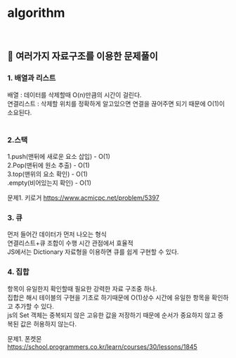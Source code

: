 # algorithm
<br>

## 👻 여러가지 자료구조를 이용한 문제풀이

### 1. 배열과 리스트
배열 : 데이터를 삭제할때 O(n)만큼의 시간이 걸린다.<br>
연결리스트 : 삭제할 위치를 정확하게 알고있으면 연결을 끊어주면 되기 때문에 O(1)이 소요된다.<br>
<br>

### 2.스택
1.push(맨뒤에 새로운 요소 삽입) - O(1)<br>
2.Pop(맨뒤에 원소 추출) - O(1)<br>
3.top(맨위의 요소 확인) - O(1)<br>
.empty(비어있는지 확인) - O(1)<br>

문제1. 키로거 https://www.acmicpc.net/problem/5397

### 3. 큐
먼저 들어간 데이터가 먼저 나오는 형식<br>
연결리스트+큐 조합이 수행 시간 관점에서 효율적<br>
JS에서는 Dictionary 자료형을 이용하면 큐를 쉽게 구현할 수 있다.<br>

### 4. 집합
항목이 유일한지 확인할때 필요한 강력한 자료 구조중 하나.<br>
집합은 해시 테이블의 구현을 기초로 하기때문에 O(1)상수 시간에 유일한 항목을 확인하고 추가할 수 있다.<br>
js의 Set 객체는 중복되지 않은 고유한 값을 저장하기 때문에 순서가 중요하지 않고 중복된 값은 허용하지 않는다.<br>

문제1. 폰켓몬 https://school.programmers.co.kr/learn/courses/30/lessons/1845

